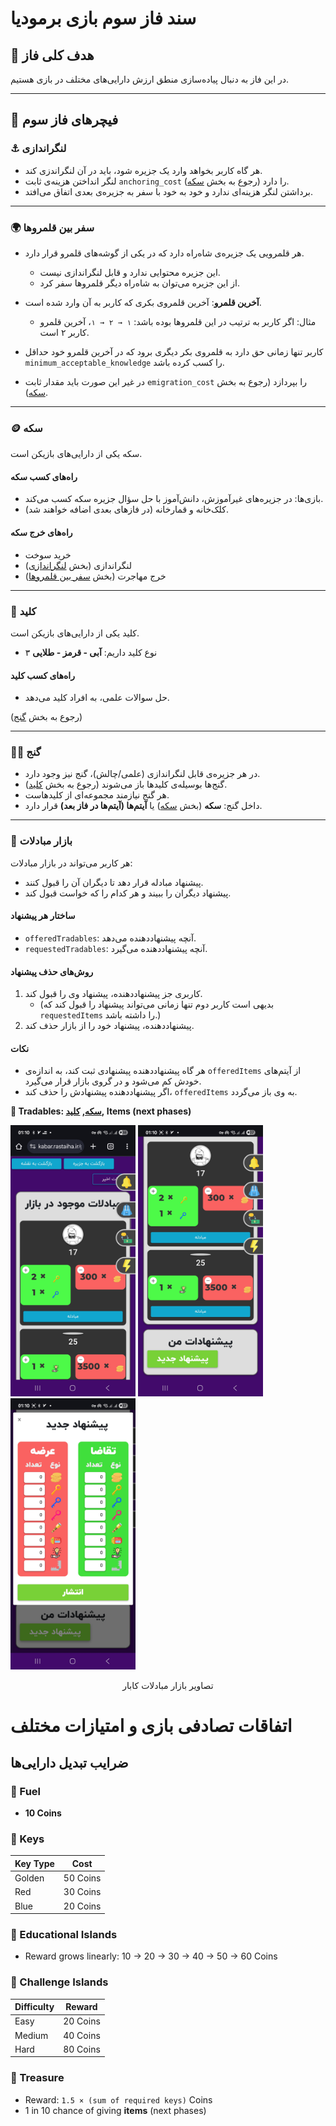 # سند فاز سوم بازی برمودیا

## 🎯 هدف کلی فاز  

در این فاز به دنبال پیاده‌سازی منطق ارزش دارایی‌های مختلف در بازی هستیم.

---

## 📌 فیچرهای فاز سوم  

### ⚓ لنگراندازی  

- هر گاه کاربر بخواهد وارد یک جزیره شود، باید در آن لنگراندزی کند.  
- لنگر انداختن هزینه‌ی ثابت `anchoring_cost` را دارد (رجوع به بخش [سکه](#-سکه)).  
- برداشتن لنگر هزینه‌ای ندارد و خود به خود با سفر به جزیره‌ی بعدی اتفاق می‌افتد.  

---

### 🌍 سفر بین قلمروها  

- هر قلمرویی یک جزیره‌ی شاه‌راه دارد که در یکی از گوشه‌های قلمرو قرار دارد.  
  - این جزیره محتوایی ندارد و قابل لنگراندازی نیست.  
  - از این جزیره می‌توان به شاه‌راه دیگر قلمروها سفر کرد.  

- **آخرین قلمرو**: آخرین قلمروی بکری که کاربر به آن وارد شده است.  
  - مثال: اگر کاربر به ترتیب در این قلمروها بوده باشد: `۱ → ۲ → ۱`، آخرین قلمرو کاربر ۲ است.  

- کاربر تنها زمانی حق دارد به قلمروی بکر دیگری برود که در آخرین قلمرو خود حداقل `minimum_acceptable_knowledge` را کسب کرده باشد.  
- در غیر این صورت باید مقدار ثابت `emigration_cost` را بپردازد (رجوع به بخش [سکه](#-سکه)).  

---

### 🪙 سکه  

سکه یکی از دارایی‌های بازیکن است.  

#### راه‌های کسب سکه  

- بازی‌ها: در جزیره‌های غیرآموزش، دانش‌آموز با حل سؤال جزیره سکه کسب می‌کند.  
- کلک‌خانه و قمارخانه (در فازهای بعدی اضافه خواهند شد).  

#### راه‌های خرج سکه  

- خرید سوخت  
- لنگراندازی (بخش [لنگراندازی](#-لنگراندازی))  
- خرج مهاجرت (بخش [سفر بین قلمروها](#-سفر-بین-قلمروها))  

---

### 🔑 کلید  

کلید یکی از دارایی‌های بازیکن است.  

- ۳ نوع کلید داریم: **آبی - قرمز - طلایی**  

#### راه‌های کسب کلید  

- حل سوالات علمی، به افراد کلید می‌دهد.  

(رجوع به بخش [گنج](#️-گنج))  

---

### 🏴‍☠️ گنج  

- در هر جزیره‌ی قابل لنگراندازی (علمی/چالش)، گنج نیز وجود دارد.  
- گنج‌ها بوسیله‌ی کلیدها باز می‌شوند (رجوع به بخش [کلید](#-کلید)).  
- هر گنج نیازمند مجموعه‌ای از کلیدهاست.  
- داخل گنج: **سکه** (بخش [سکه](#-سکه)) یا **آیتم‌ها (آیتم‌ها در فاز بعد)** قرار دارد.  

---

### 🏦 بازار مبادلات

هر کاربر می‌تواند در بازار مبادلات:

- پیشنهاد مبادله قرار دهد تا دیگران آن را قبول کنند.  
- پیشنهاد دیگران را ببیند و هر کدام را که خواست قبول کند.  

#### ساختار هر پیشنهاد  

- `offeredTradables`: آنچه پیشنهاددهنده می‌دهد.  
- `requestedTradables`: آنچه پیشنهاددهنده می‌گیرد.  

#### روش‌های حذف پیشنهاد  

1. کاربری جز پیشنهاددهنده، پیشنهاد وی را قبول کند.  
   - (بدیهی است کاربر دوم تنها زمانی می‌تواند پیشنهاد را قبول کند که `requestedItems` را داشته باشد.)  
2. پیشنهاددهنده، پیشنهاد خود را از بازار حذف کند.  

#### نکات  

- هر گاه پیشنهاددهنده پیشنهادی ثبت کند، به اندازه‌ی `offeredItems` از آیتم‌های خودش کم می‌شود و در گروی بازار قرار می‌گیرد.  
- اگر پیشنهاددهنده پیشنهادش را حذف کند، `offeredItems` به وی باز می‌گردد.  

**🔹 Tradables: [سکه](#-سکه), [کلید](#-کلید), Items (next phases)**  

<p float="left">
  <img src="images/tradeBazzar1.jpg" width="200" />
  <img src="images/tradeBazzar2.jpg" width="200" />
  <img src="images/tradeBazzar3.jpg" width="200" />
  <figcaption style="text-align:center;">تصاویر بازار مبادلات کابار</figcaption>
</p>

# اتفاقات تصادفی بازی و امتیازات مختلف

## ضرایب تبدیل دارایی‌ها


### 🔹 Fuel

* **10 Coins**

### 🔹 Keys

| Key Type | Cost     |
| -------- | -------- |
| Golden   | 50 Coins |
| Red      | 30 Coins |
| Blue     | 20 Coins |

### 🔹 Educational Islands

* Reward grows linearly: 10 → 20 → 30 → 40 → 50 → 60 Coins

### 🔹 Challenge Islands

| Difficulty | Reward   |
| ---------- | -------- |
| Easy       | 20 Coins |
| Medium     | 40 Coins |
| Hard       | 80 Coins |

### 🔹 Treasure

* Reward: `1.5 × (sum of required keys)` Coins
* 1 in 10 chance of giving **items** (next phases)
